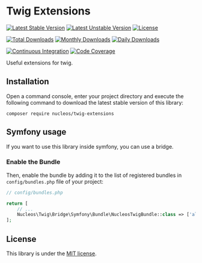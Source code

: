 Twig Extensions
===============
[![Latest Stable Version](https://poser.pugx.org/nucleos/twig-extensions/v/stable)](https://packagist.org/packages/nucleos/twig-extensions)
[![Latest Unstable Version](https://poser.pugx.org/nucleos/twig-extensions/v/unstable)](https://packagist.org/packages/nucleos/twig-extensions)
[![License](https://poser.pugx.org/nucleos/twig-extensions/license)](LICENSE.md)

[![Total Downloads](https://poser.pugx.org/nucleos/twig-extensions/downloads)](https://packagist.org/packages/nucleos/twig-extensions)
[![Monthly Downloads](https://poser.pugx.org/nucleos/twig-extensions/d/monthly)](https://packagist.org/packages/nucleos/twig-extensions)
[![Daily Downloads](https://poser.pugx.org/nucleos/twig-extensions/d/daily)](https://packagist.org/packages/nucleos/twig-extensions)

[![Continuous Integration](https://github.com/nucleos/nucleos-twig-extensions/workflows/Continuous%20Integration/badge.svg)](https://github.com/nucleos/nucleos-twig-extensions/actions)
[![Code Coverage](https://codecov.io/gh/nucleos/nucleos-twig-extensions/branch/main/graph/badge.svg)](https://codecov.io/gh/nucleos/nucleos-twig-extensions)

Useful extensions for twig.

## Installation

Open a command console, enter your project directory and execute the following command to download the latest stable version of this library:

```
composer require nucleos/twig-extensions
```

## Symfony usage

If you want to use this library inside symfony, you can use a bridge.

### Enable the Bundle

Then, enable the bundle by adding it to the list of registered bundles in `config/bundles.php` file of your project:

```php
// config/bundles.php

return [
    // ...
    Nucleos\Twig\Bridge\Symfony\Bundle\NucleosTwigBundle::class => ['all' => true],
];
```

## License

This library is under the [MIT license](LICENSE.md).

